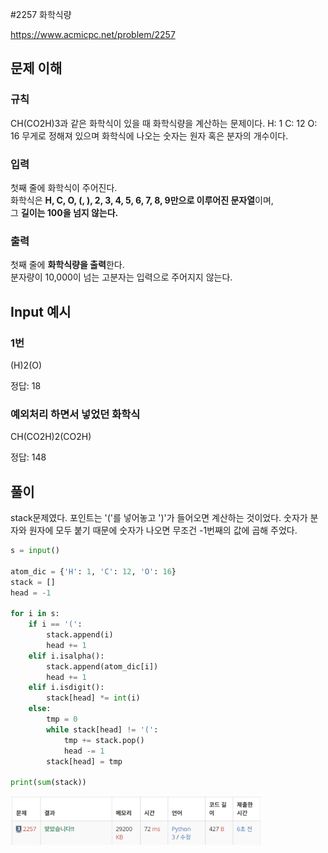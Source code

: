 #2257 화학식량

https://www.acmicpc.net/problem/2257

## 문제 이해

### 규칙

CH(CO2H)3과 같은 화학식이 있을 때 화학식량을 계산하는 문제이다.
H: 1       C: 12        O: 16
무게로 정해져 있으며 화학식에 나오는 숫자는 원자 혹은 분자의 개수이다.

### 입력

첫째 줄에 화학식이 주어진다.<br>
화학식은 **H, C, O, (, ), 2, 3, 4, 5, 6, 7, 8, 9만으로 이루어진 문자열**이며,<br>
그 **길이는 100을 넘지 않는다.**

### 출력

첫째 줄에 **화학식량을 출력**한다.<br>
분자량이 10,000이 넘는 고분자는 입력으로 주어지지 않는다.

## Input 예시
### 1번

(H)2(O)

정답: 18

### 예외처리 하면서 넣었던 화학식

CH(CO2H)2(CO2H)

정답: 148

## 풀이

stack문제였다. 포인트는 '('를 넣어놓고 ')'가 들어오면 계산하는 것이었다.
숫자가 분자와 원자에 모두 붙기 때문에 숫자가 나오면 무조건 -1번째의 값에 곱해 주었다.

```python
s = input()

atom_dic = {'H': 1, 'C': 12, 'O': 16}
stack = []
head = -1

for i in s:
    if i == '(':
        stack.append(i)
        head += 1
    elif i.isalpha():
        stack.append(atom_dic[i])
        head += 1
    elif i.isdigit():
        stack[head] *= int(i)
    else:
        tmp = 0
        while stack[head] != '(':
            tmp += stack.pop()
            head -= 1
        stack[head] = tmp

print(sum(stack))
```

<img src="./img.png" width="400"/>